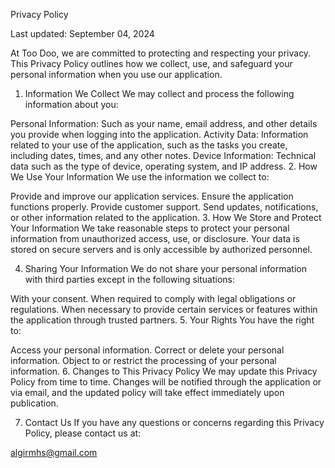 Privacy Policy

Last updated: September 04, 2024

At Too Doo, we are committed to protecting and respecting your privacy. This Privacy Policy outlines how we collect, use, and safeguard your personal information when you use our application.

1. Information We Collect
We may collect and process the following information about you:

Personal Information: Such as your name, email address, and other details you provide when logging into the application.
Activity Data: Information related to your use of the application, such as the tasks you create, including dates, times, and any other notes.
Device Information: Technical data such as the type of device, operating system, and IP address.
2. How We Use Your Information
We use the information we collect to:

Provide and improve our application services.
Ensure the application functions properly.
Provide customer support.
Send updates, notifications, or other information related to the application.
3. How We Store and Protect Your Information
We take reasonable steps to protect your personal information from unauthorized access, use, or disclosure. Your data is stored on secure servers and is only accessible by authorized personnel.

4. Sharing Your Information
We do not share your personal information with third parties except in the following situations:

With your consent.
When required to comply with legal obligations or regulations.
When necessary to provide certain services or features within the application through trusted partners.
5. Your Rights
You have the right to:

Access your personal information.
Correct or delete your personal information.
Object to or restrict the processing of your personal information.
6. Changes to This Privacy Policy
We may update this Privacy Policy from time to time. Changes will be notified through the application or via email, and the updated policy will take effect immediately upon publication.

7. Contact Us
If you have any questions or concerns regarding this Privacy Policy, please contact us at:

algirmhs@gmail.com
